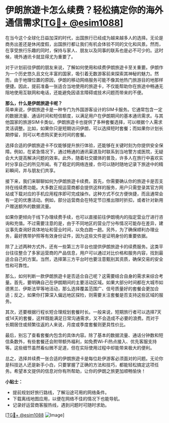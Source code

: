 # 伊朗旅遊卡怎么续费？轻松搞定你的海外通信需求[[TG💪+ @esim1088](https://t.me/s/esim1088)]

在当今这个全球化日益加深的时代，出国旅行已经成为越来越多人的选择。无论是商务出差还是休闲度假，出国旅行都让我们有机会体验不同的文化和风景。然而，在享受旅行乐趣的同时，保持与家人、朋友以及同事的联系也是必不可少的。这时候，境外通讯卡就显得尤为重要了。

对于计划前往伊朗的朋友来说，了解如何使用和续费伊朗旅遊卡至关重要。伊朗作为一个历史悠久且文化丰富的国家，吸引着无数游客前来探索其神秘的魅力。然而，由于地理位置的原因，伊朗的移动网络服务可能不像其他热门旅游目的地那样便捷。因此，提前准备一张适合当地使用的旅遊卡，不仅能帮助你在旅途中畅通无阻地使用互联网和电话，还能避免因语言障碍或技术问题而带来的不便。

**那么，什么是伊朗旅遊卡呢？**  
简单来说，伊朗旅遊卡是一种专门为外国游客设计的SIM卡服务。它通常包含一定的数据流量、通话时间和短信额度，以满足用户在伊朗期间的基本通讯需求。与其他国家的旅游SIM卡类似，伊朗旅遊卡也提供了多种套餐选择，可以根据个人需求灵活调整。比如，如果你只是短期访问伊朗，可以选择短时套餐；而如果你计划长期停留，则可以考虑购买更长时间的套餐。

选择合适的伊朗旅遊卡不仅能够提升旅行体验，还能够在关键时刻为你提供安全保障。例如，在紧急情况下，通过畅通的通讯渠道及时联系到当地警方或医院，无疑会大大提高解决问题的效率。此外，随着社交媒体的普及，许多人在旅行中喜欢实时分享自己的所见所闻。有了稳定的网络连接，你可以随时随地记录下旅途中的精彩瞬间，并与朋友们共享。

接下来，我们来聊聊如何为伊朗旅遊卡续费。首先，你需要确认你的旅遊卡是否支持在线续费功能。大多数正规运营商都会提供这样的服务，用户只需登录其官方网站或下载对应的手机应用程序即可完成操作。这种方式不仅方便快捷，而且通常会有一定的优惠活动。例如，部分运营商会在特定节日推出限时折扣，或者针对新用户赠送额外的数据流量。

如果你更倾向于线下办理续费手续，也可以直接前往伊朗境内的指定营业厅进行咨询和充值。不过需要注意的是，由于不同地区的营业厅分布情况可能存在差异，建议事先查询好具体地址和营业时间，以免白跑一趟。另外，为了确保顺利办理业务，最好携带护照等有效身份证件，因为这些文件是证明身份的重要依据。

除了上述两种方式外，还有一些第三方平台也提供伊朗旅遊卡的续费服务。这类平台往往整合了多家运营商的产品信息，用户可以通过对比价格和服务内容，找到最适合自己的方案。当然，选择第三方平台时也要注意甄别其资质，确保交易的安全性和可靠性。

那么，如何判断一款伊朗旅遊卡是否适合自己呢？这需要结合自身的需求来综合考量。首先，要明确自己在伊朗期间的主要活动区域。如果大部分时间都在大城市如德黑兰、伊斯法罕等地活动，那么选择覆盖范围广、信号质量好的套餐会更加合适；反之，如果你打算深入偏远地区探险，则需要关注套餐是否支持这些区域的服务。

其次，还要根据行程长短合理规划套餐时长。一般来说，短期旅行者可以选择7天或14天的套餐，这样既能满足日常沟通需求，又不会造成不必要的浪费。而对于长期居住或频繁往返的人来说，月度或季度套餐则更具性价比。

最后，别忘了查看套餐内包含的具体内容。除了基本的数据流量、通话分钟数和短信条数外，有些套餐还会附带额外福利，如免费Wi-Fi热点接入、优先客服支持等。这些细节虽然看似微不足道，但在实际使用过程中却能带来极大的便利。

总之，选择并续费一张合适的伊朗旅遊卡是每位赴伊游客必须面对的问题。无论你是科技达人还是新手小白，只要掌握了正确的方法和技巧，都能轻松搞定这项任务。希望本文提供的信息对你有所帮助，让你的伊朗之旅更加顺畅愉快！

**小贴士：**  
- 提前规划好旅行路线，了解沿途可用的网络条件。  
- 下载离线地图应用，以便在网络不佳的情况下也能导航。  
- 记录好运营商客服热线，遇到问题时可随时求助。  

[[TG💪+ @esim1088](https://t.me/s/esim1088) ![Image](https://i.postimg.cc/4NQfJmqS/Snipaste-2025-05-13-00-14-12.png)]